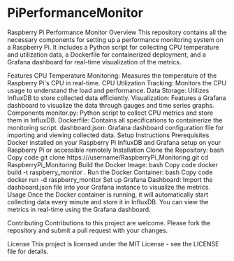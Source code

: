 # PiPerformanceMonitor
Raspberry Pi Performance Monitor
Overview
This repository contains all the necessary components for setting up a performance monitoring system on a Raspberry Pi. It includes a Python script for collecting CPU temperature and utilization data, a Dockerfile for containerized deployment, and a Grafana dashboard for real-time visualization of the metrics.

Features
CPU Temperature Monitoring: Measures the temperature of the Raspberry Pi's CPU in real-time.
CPU Utilization Tracking: Monitors the CPU usage to understand the load and performance.
Data Storage: Utilizes InfluxDB to store collected data efficiently.
Visualization: Features a Grafana dashboard to visualize the data through gauges and time series graphs.
Components
monitor.py: Python script to collect CPU metrics and store them in InfluxDB.
Dockerfile: Contains all specifications to containerize the monitoring script.
dashboard.json: Grafana dashboard configuration file for importing and viewing collected data.
Setup Instructions
Prerequisites
Docker installed on your Raspberry Pi
InfluxDB and Grafana setup on your Raspberry Pi or accessible remotely
Installation
Clone the Repository:
bash
Copy code
git clone https://<your-git-server>/username/RaspberryPi_Monitoring.git
cd RaspberryPi_Monitoring
Build the Docker Image:
bash
Copy code
docker build -t raspberry_monitor .
Run the Docker Container:
bash
Copy code
docker run -d raspberry_monitor
Set up Grafana Dashboard:
Import the dashboard.json file into your Grafana instance to visualize the metrics.
Usage
Once the Docker container is running, it will automatically start collecting data every minute and store it in InfluxDB. You can view the metrics in real-time using the Grafana dashboard.

Contributing
Contributions to this project are welcome. Please fork the repository and submit a pull request with your changes.

License
This project is licensed under the MIT License - see the LICENSE file for details.
